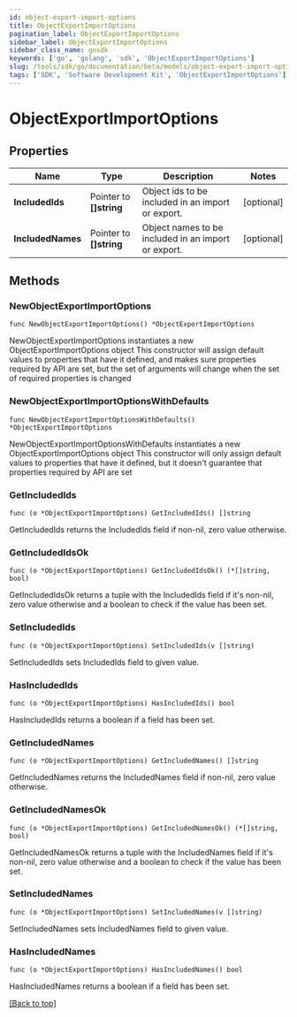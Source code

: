 ```yaml
---
id: object-export-import-options
title: ObjectExportImportOptions
pagination_label: ObjectExportImportOptions
sidebar_label: ObjectExportImportOptions
sidebar_class_name: gosdk
keywords: ['go', 'golang', 'sdk', 'ObjectExportImportOptions'] 
slug: /tools/sdk/go/documentation/beta/models/object-export-import-options
tags: ['SDK', 'Software Development Kit', 'ObjectExportImportOptions']
---
```


# ObjectExportImportOptions

## Properties

Name | Type | Description | Notes
------------ | ------------- | ------------- | -------------
**IncludedIds** | Pointer to **[]string** | Object ids to be included in an import or export. | [optional] 
**IncludedNames** | Pointer to **[]string** | Object names to be included in an import or export. | [optional] 

## Methods

### NewObjectExportImportOptions

`func NewObjectExportImportOptions() *ObjectExportImportOptions`

NewObjectExportImportOptions instantiates a new ObjectExportImportOptions object
This constructor will assign default values to properties that have it defined,
and makes sure properties required by API are set, but the set of arguments
will change when the set of required properties is changed

### NewObjectExportImportOptionsWithDefaults

`func NewObjectExportImportOptionsWithDefaults() *ObjectExportImportOptions`

NewObjectExportImportOptionsWithDefaults instantiates a new ObjectExportImportOptions object
This constructor will only assign default values to properties that have it defined,
but it doesn't guarantee that properties required by API are set

### GetIncludedIds

`func (o *ObjectExportImportOptions) GetIncludedIds() []string`

GetIncludedIds returns the IncludedIds field if non-nil, zero value otherwise.

### GetIncludedIdsOk

`func (o *ObjectExportImportOptions) GetIncludedIdsOk() (*[]string, bool)`

GetIncludedIdsOk returns a tuple with the IncludedIds field if it's non-nil, zero value otherwise
and a boolean to check if the value has been set.

### SetIncludedIds

`func (o *ObjectExportImportOptions) SetIncludedIds(v []string)`

SetIncludedIds sets IncludedIds field to given value.

### HasIncludedIds

`func (o *ObjectExportImportOptions) HasIncludedIds() bool`

HasIncludedIds returns a boolean if a field has been set.

### GetIncludedNames

`func (o *ObjectExportImportOptions) GetIncludedNames() []string`

GetIncludedNames returns the IncludedNames field if non-nil, zero value otherwise.

### GetIncludedNamesOk

`func (o *ObjectExportImportOptions) GetIncludedNamesOk() (*[]string, bool)`

GetIncludedNamesOk returns a tuple with the IncludedNames field if it's non-nil, zero value otherwise
and a boolean to check if the value has been set.

### SetIncludedNames

`func (o *ObjectExportImportOptions) SetIncludedNames(v []string)`

SetIncludedNames sets IncludedNames field to given value.

### HasIncludedNames

`func (o *ObjectExportImportOptions) HasIncludedNames() bool`

HasIncludedNames returns a boolean if a field has been set.


[[Back to top]](#) 


